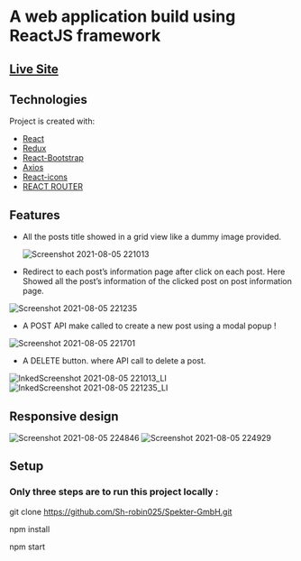 # A web application build using ReactJS framework

## [Live Site](https://spektergmbh.netlify.app/)

## Technologies

Project is created with:

- [React](https://reactjs.org/)
- [Redux](https://redux.js.org/)
- [React-Bootstrap](https://react-bootstrap.github.io/)
- [Axios](https://www.npmjs.com/package/axios)
- [React-icons](https://react-icons.github.io/react-icons/)
- [REACT ROUTER](https://reactrouter.com/)

## Features

- All the posts title showed in a grid view like a dummy image provided.

  ![Screenshot 2021-08-05 221013](https://user-images.githubusercontent.com/76779265/128384013-c41ed5e9-c16d-4cae-b440-d04cbd30b479.png)

- Redirect to each post’s information page after click on each post. Here Showed all the post’s information of the clicked post on post information page.

![Screenshot 2021-08-05 221235](https://user-images.githubusercontent.com/76779265/128384292-2edb13d1-54b0-4d63-891f-d1a5026f988c.png)

- A POST API make called to create a new post using a modal popup !

![Screenshot 2021-08-05 221701](https://user-images.githubusercontent.com/76779265/128384879-6a46a23e-9034-46b5-8a30-b67479c5d55c.png)

- A DELETE button. where API call to delete a post.

![InkedScreenshot 2021-08-05 221013_LI](https://user-images.githubusercontent.com/76779265/128388835-a3183c7d-a382-415a-ae22-baa048d1fbd6.png)
![InkedScreenshot 2021-08-05 221235_LI](https://user-images.githubusercontent.com/76779265/128388852-0f23356c-6e4c-4d75-9ad2-47569a715bb1.png)

## Responsive design

![Screenshot 2021-08-05 224846](https://user-images.githubusercontent.com/76779265/128389682-4827a5b8-5fca-4ec9-853a-37b3f2894ca8.png)
![Screenshot 2021-08-05 224929](https://user-images.githubusercontent.com/76779265/128389693-ff05c9f2-d482-4d83-a844-b8996bb99b5f.png)

## Setup

### Only three steps are to run this project locally :

git clone https://github.com/Sh-robin025/Spekter-GmbH.git

npm install

npm start

